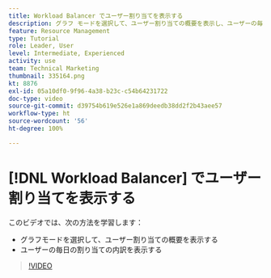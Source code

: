 ```yaml
---
title: Workload Balancer でユーザー割り当てを表示する
description: グラフ モードを選択して、ユーザー割り当ての概要を表示し、ユーザーの毎日の割り当ての内訳を表示する方法を説明します。
feature: Resource Management
type: Tutorial
role: Leader, User
level: Intermediate, Experienced
activity: use
team: Technical Marketing
thumbnail: 335164.png
kt: 8876
exl-id: 05a10df0-9f96-4a38-b23c-c54b64231722
doc-type: video
source-git-commit: d39754b619e526e1a869deedb38dd2f2b43aee57
workflow-type: ht
source-wordcount: '56'
ht-degree: 100%

---
```


# [!DNL Workload Balancer] でユーザー割り当てを表示する

このビデオでは、次の方法を学習します：

* グラフモードを選択して、ユーザー割り当ての概要を表示する
* ユーザーの毎日の割り当ての内訳を表示する

>[!VIDEO](https://video.tv.adobe.com/v/335164/?quality=12)
